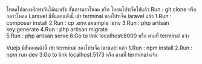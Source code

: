 โหลดไปลองงศึกษากันได้นะครับ 
ขั้นการดาวโหลด หรือ โคลนโปรเจ็คไปแล้ว
Run : git clone <my-cool-project>
หรือกดาวโหลด
Laravel มีขั้นตอนดังนี้
เข้า terminal ของโปรเจ็ค laravel แล้ว
1.Run : composer install
2.Run : cp .env.example .env
3.Run : php artisan key:generate
4.Run : php artisan migrate  										
5.Run : php artisan serve
6.Go to link localhost:8000 หรือ ตามที่ terminal แจ้ง

Vuejs มีขั้นตอนดังนี้
เข้า terminal ของโปรเจ็ค laravel แล้ว
1.Run : npm install
2.Run : npm run dev
3.Go to link localhost:5173 หรือ ตามที่ terminal แจ้ง
